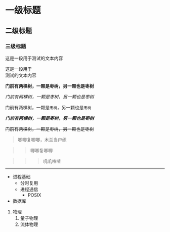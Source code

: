 # 一级标题

## 二级标题

### 三级标题


这是一段用于测试的文本内容

这是一段用于<br>测试的文本内容

**门前有两棵树，一颗是枣树，另一颗也是枣树**

*门前有两棵树，一颗是枣树，另一颗也是枣树*


门前有两棵树，一颗是`枣树`，另一颗也是`枣树`

***门前有两棵树，一颗是枣树，另一颗也是枣树***

~~门前有两棵树，一颗是枣树，另一颗也是枣树~~

> 唧唧复唧唧，木兰当户织

>> 唧唧复唧唧

>>> 叽叽喳喳

*****

* 进程基础
  * 分时复用
  * 进程通信
    * POSIX
* 数据库

1. 物理
   1. 量子物理
   2. 流体物理




